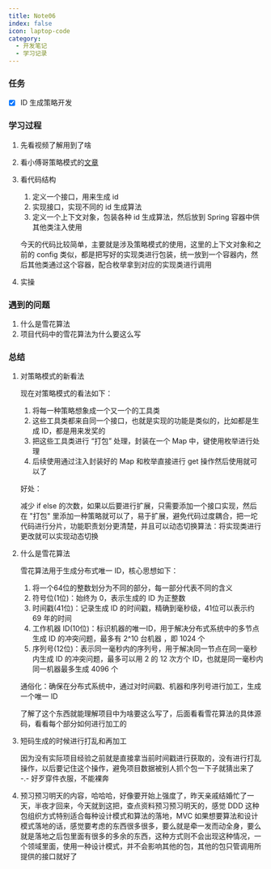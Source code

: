 ```yaml
---
title: Note06
index: false
icon: laptop-code
category:
  - 开发笔记
  - 学习记录
---
```


### 任务

- [x] ID 生成策略开发

### 学习过程

1. 先看视频了解用到了啥

2. 看小傅哥策略模式的[文章](https://mp.weixin.qq.com/s/zOFLtSFVrYEyTuihzwgKYw)

3. 看代码结构

   1. 定义一个接口，用来生成 id
   2. 实现接口，实现不同的 id 生成算法
   3. 定义一个上下文对象，包装各种 id 生成算法，然后放到 Spring 容器中供其他类注入使用

   今天的代码比较简单，主要就是涉及策略模式的使用，这里的上下文对象和之前的 config 类似，都是把写好的实现类进行包装，统一放到一个容器内，然后其他类通过这个容器，配合枚举拿到对应的实现类进行调用

4. 实操

### 遇到的问题

1. 什么是雪花算法
2. 项目代码中的雪花算法为什么要这么写

### 总结

1. 对策略模式的新看法

   现在对策略模式的看法如下：

   1. 将每一种策略想象成一个又一个的工具类
   2. 这些工具类都来自同一个接口，也就是实现的功能是类似的，比如都是生成 ID，都是用来发奖的
   3. 把这些工具类进行 “打包” 处理，封装在一个 Map 中，键使用枚举进行处理
   4. 后续使用通过注入封装好的 Map 和枚举直接进行 get 操作然后使用就可以了

   好处：

   减少 if else 的次数，如果以后要进行扩展，只需要添加一个接口实现，然后在 "打包" 里添加一种策略就可以了，易于扩展，避免代码过度耦合，把一坨代码进行分片，功能职责划分更清楚，并且可以动态切换算法：将实现类进行更改就可以实现动态切换

2. 什么是雪花算法

   雪花算法用于生成分布式唯一 ID，核心思想如下：

   1. 将一个64位的整数划分为不同的部分，每一部分代表不同的含义
   2. 符号位(1位)：始终为 0，表示生成的 ID 为正整数
   3. 时间戳(41位)：记录生成 ID 的时间戳，精确到毫秒级，41位可以表示约 69 年的时间
   4. 工作机器 ID(10位)：标识机器的唯一ID，用于解决分布式系统中的多节点生成 ID 的冲突问题，最多有 2^10 台机器 ，即 1024 个
   5. 序列号(12位)：表示同一毫秒内的序列号，用于解决同一节点在同一毫秒内生成 ID 的冲突问题，最多可以用 2 的 12 次方个 ID，也就是同一毫秒内同一机器最多生成 4096 个

   通俗化：确保在分布式系统中，通过对时间戳、机器和序列号进行加工，生成一个唯一 ID

   了解了这个东西就能理解项目中为啥要这么写了，后面看看雪花算法的具体源码，看看每个部分如何进行加工的

3. 短码生成的时候进行打乱和再加工

   因为没有实际项目经验之前就是直接拿当前时间戳进行获取的，没有进行打乱操作，以后要记住这个操作，避免项目数据被别人抓个包一下子就猜出来了 -.- 好歹穿件衣服，不能裸奔

4. 预习预习明天的内容，哈哈哈，好像要开始上强度了，昨天亲戚结婚忙了一天，半夜才回来，今天就到这把，查点资料预习预习明天的，感觉 DDD 这种包组织方式特别适合每种设计模式和算法的落地，MVC 如果想要算法和设计模式落地的话，感觉要考虑的东西很多很多，要么就是牵一发而动全身，要么就是落地之后包里面有很多的多余的东西，这种方式则不会出现这种情况，一个领域里面，使用一种设计模式，并不会影响其他的包，其他的包只管调用所提供的接口就好了

<script>
var _hmt = _hmt || [];
(function() {
  var hm = document.createElement("script");
  hm.src = "https://hm.baidu.com/hm.js?dde81d59b7c7aafd3069d07bdb17e1a1";
  var s = document.getElementsByTagName("script")[0]; 
  s.parentNode.insertBefore(hm, s);
})();
</script>